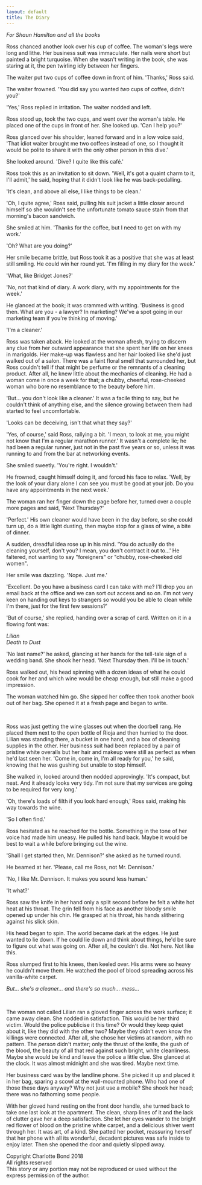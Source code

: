 ```yaml
---
layout: default
title: The Diary
---
```


*For Shaun Hamilton and all the books*

Ross chanced another look over his cup of coffee. The woman's legs were long and lithe. Her business suit was immaculate. Her nails were short but painted a bright turquoise. When she wasn't writing in the book, she was staring at it, the pen twirling idly between her fingers. 

The waiter put two cups of coffee down in front of him. 'Thanks,' Ross said. 

The waiter frowned. 'You did say you wanted *two* cups of coffee, didn't you?'

'Yes,' Ross replied in irritation. The waiter nodded and left.

Ross stood up, took the two cups, and went over the woman's table. He placed one of the cups in front of her. She looked up. 'Can I help you?'

Ross glanced over his shoulder, leaned forward and in a low voice said, 'That idiot waiter brought me two coffees instead of one, so I thought it would be polite to share it with the only other person in this dive.'

She looked around. 'Dive? I quite like this café.'

Ross took this as an invitation to sit down. 'Well, it's got a quaint charm to it, I'll admit,' he said, hoping that it didn't look like he was back-pedalling.

'It's clean, and above all else, I like things to be clean.'

'Oh, I quite agree,' Ross said, pulling his suit jacket a little closer around himself so she wouldn't see the unfortunate tomato sauce stain from that morning's bacon sandwich.

She smiled at him. 'Thanks for the coffee, but I need to get on with my work.'

'Oh? What are you doing?' 

Her smile became brittle, but Ross took it as a positive that she was at least still smiling. He could win her round yet. 'I'm filling in my diary for the week.'

'What, like Bridget Jones?'

'No, not that kind of diary. A work diary, with my appointments for the week.'

He glanced at the book; it was crammed with writing. 'Business is good then. What are you - a lawyer? In marketing? We've a spot going in our marketing team if you're thinking of moving.'

'I'm a cleaner.'

Ross was taken aback. He looked at the woman afresh, trying to discern any clue from her outward appearance that she spent her life on her knees in marigolds. Her make-up was flawless and her hair looked like she'd just walked out of a salon. There was a faint floral smell that surrounded her, but Ross couldn't tell if that might be perfume or the remnants of a cleaning product. After all, he knew little about the mechanics of cleaning. He had a woman come in once a week for that; a chubby, cheerful, rose-cheeked woman who bore no resemblance to the beauty before him.

'But... you don't look like a cleaner.' It was a facile thing to say, but he couldn't think of anything else, and the silence growing between them had started to feel uncomfortable.

'Looks can be deceiving, isn't that what they say?'

'Yes, of course,' said Ross, rallying a bit. 'I mean, to look at me, you might not know that I'm a regular marathon runner.' It wasn't a complete lie; he had been a regular runner, just not in the past five years or so, unless it was running to and from the bar at networking events.

She smiled sweetly. 'You're right. I wouldn't.' 

He frowned, caught himself doing it, and forced his face to relax. 'Well, by the look of your diary alone I can see you must be good at your job. Do you have any appointments in the next week.'

The woman ran her finger down the page before her, turned over a couple more pages and said, 'Next Thursday?'

'Perfect.' His own cleaner would have been in the day before, so she could turn up, do a little light dusting, then maybe stop for a glass of wine, a bite of dinner. 

A sudden, dreadful idea rose up in his mind. 'You do actually do the cleaning yourself, don't you? I mean, you don't contract it out to...' He faltered, not wanting to say "foreigners" or "chubby, rose-cheeked old women".

Her smile was dazzling. 'Nope. Just me.'

'Excellent. Do you have a business card I can take with me? I'll drop you an email back at the office and we can sort out access and so on. I'm not very keen on handing out keys to strangers so would you be able to clean while I'm there, just for the first few sessions?'

'But of course,' she replied, handing over a scrap of card. Written on it in a flowing font was:

*Lilian*  
*Death to Dust*

'No last name?' he asked, glancing at her hands for the tell-tale sign of a wedding band. She shook her head. 'Next Thursday then. I'll be in touch.'

Ross walked out, his head spinning with a dozen ideas of what he could cook for her and which wine would be cheap enough, but still make a good impression.

The woman watched him go. She sipped her coffee then took another book out of her bag. She opened it at a fresh page and began to write. 

&nbsp;

Ross was just getting the wine glasses out when the doorbell rang. He placed them next to the open bottle of Rioja and then hurried to the door. Lilian was standing there, a bucket in one hand, and a box of cleaning supplies in the other. Her business suit had been replaced by a pair of pristine white overalls but her hair and makeup were still as perfect as when he'd last seen her. 'Come in, come in, I'm all ready for you,' he said, knowing that he was gushing but unable to stop himself.

She walked in, looked around then nodded approvingly. 'It's compact, but neat. And it already looks very tidy. I'm not sure that my services are going to be required for very long.'

'Oh, there's loads of filth if you look hard enough,' Ross said, making his way towards the wine.

'So I often find.' 

Ross hesitated as he reached for the bottle. Something in the tone of her voice had made him uneasy. He pulled his hand back. Maybe it would be best to wait a while before bringing out the wine.

'Shall I get started then, Mr. Dennison?' she asked as he turned round.

He beamed at her. 'Please, call me Ross, not Mr. Dennison.' 

'No, I like Mr. Dennison. It makes you sound less human.'

'It what?' 

Ross saw the knife in her hand only a split second before he felt a white hot heat at his throat. The grin fell from his face as another bloody smile opened up under his chin. He grasped at his throat, his hands slithering against his slick skin.

His head began to spin. The world became dark at the edges. He just wanted to lie down. If he could lie down and think about things, he'd be sure to figure out what was going on. After all, he couldn't die. Not here. Not like this.

Ross slumped first to his knees, then keeled over. His arms were so heavy he couldn't move them. He watched the pool of blood spreading across his vanilla-white carpet.

*But... she's a cleaner... and there's so much... mess...*

&nbsp;

The woman not called Lilian ran a gloved finger across the work surface; it came away clean. She nodded in satisfaction. This would be her third victim. Would the police publicise it this time? Or would they keep quiet about it, like they did with the other two? Maybe they didn't even know the killings were connected. After all, she chose her victims at random, with no pattern. The *person* didn't matter; only the thrust of the knife, the gush of the blood, the beauty of all that red against such bright, white cleanliness. Maybe she would be kind and leave the police a little clue. She glanced at the clock. It was almost midnight and she was tired. Maybe next time.

Her business card was by the landline phone. She picked it up and placed it in her bag, sparing a scowl at the wall-mounted phone. Who had one of those these days anyway? Why not just use a mobile? She shook her head; there was no fathoming some people.

With her gloved hand resting on the front door handle, she turned back to take one last look at the apartment. The clean, sharp lines of it and the lack of clutter gave her a deep satisfaction. She let her eyes wander to the bright red flower of blood on the pristine white carpet, and a delicious shiver went through her. It was art, of a kind. She patted her pocket, reassuring herself that her phone with all its wonderful, decadent pictures was safe inside to enjoy later. Then she opened the door and quietly slipped away.

<div class="text-end">
Copyright Charlotte Bond 2018<br>
All rights reserved<br>
This story or any portion may not be reproduced or used without the express permission of the author.
</div>
